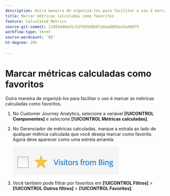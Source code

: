 ```yaml
---
description: Outra maneira de organizá-los para facilitar o uso é marcar as métricas calculadas como favoritos.
title: Marcar métricas calculadas como favoritos
feature: Calculated Metrics
source-git-commit: 124834d0ad1c53fd5930b07a9aa0893a15a49875
workflow-type: tm+mt
source-wordcount: '92'
ht-degree: 20%

---
```


# Marcar métricas calculadas como favoritos

Outra maneira de organizá-los para facilitar o uso é marcar as métricas calculadas como favoritos.

1. No Customer Journey Analytics, selecione a variável **[!UICONTROL Componentes]** e selecione **[!UICONTROL Métricas calculadas]**.

1. No Gerenciador de métricas calculadas, marque a estrala ao lado de qualquer métrica calculada que você deseja marcar como favorita. Agora deve aparecer como uma estrela amarela:

   ![](assets/favorites.png)

1. Você também pode filtrar por favoritos em **[!UICONTROL Filtros]** > **[!UICONTROL Outros filtros]** > **[!UICONTROL Favoritos]**.